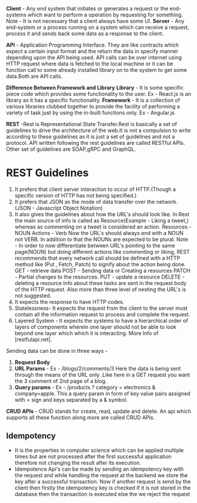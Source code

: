 **Client** - Any end system that initiates or generates a request or the end-systems which want to perform a operation by requesting for something.
Note - It is not necessary that a client always have some UI.
**Server** - Any end-system or a process running on a system which can receive a request, process it and sends back some data as a response to the client.

**API** - Application Programming Interface. They are like contracts which expect a certain input format and the return the data in specify manner depending upon the API being used. 
     API calls can be over internet using HTTP request where data is fetched to the local machine or it can be  function call to some already installed library on to the system to get some data.Both are API calls.

**Difference Between Framework and Library**
**Library** - It is some specific piece code which provides some functionality to the user. Ex - React.js is an library as it has a specific functionality.
**Framework** - It is a collection of various libraries clubbed together to provide the facility of performing a variety of task just by using the in-built functions only. Ex - Angular.js 

**REST** -Rest is Representational State Transfer.Rest is basically a set of guidelines to drive the architecture of the web.It is not a compulsion to write according to these guidelines as it is just a set of guidelines and not a protocol. API written following the rest guidelines are called RESTful APIs.
Other set of guidelines are SOAP,gRPC and GraphQL.

# REST Guidelines 

1. It prefers that client server interaction to occur of HTTP.(Though a specific version of HTTP has not being specified.)
2. It prefers that JSON as the mode of data transfer over the network.(JSON - Javascript Object Notation)
3. It also gives the guidelines about how the URL's should look like.
    In Rest the main source of info is called as Resource(Example - Liking a tweet,) whereas as commenting on a tweet is considered an action.
    Resources - NOUN
    Actions - Verb
    Now the URL's should always end with a NOUN not VERB.
    In addition to that the NOUNs are expected to be plural.
    Note - In order to now differentiate between URL's pointing to the same page(NOUN) but doing different actions like commenting or liking, REST recommends that every network call should be defined with a HTTP method like (Put , Fetch, Patch) to signify about the action being done.
    GET - retrieve data
    POST - Sending data or Creating a resources
    PATCH - Partial changes to the resources.
    PUT - update a resource
    DELETE - deleting a resource
    Info about these tasks are sent in the request body of the HTTP request.
    Also more than three level of nesting the URL's is not suggested.
4. It expects the response to have HTTP codes.
5. Statelessness- It expects the request from the client to the server must contain all the information request to process and complete the request.
6. Layered System - It expects the systems to have a hierarchical order of layers of components wherein one layer should not be able to look beyond one layer which which it is interacting.
More Info of [restfulapi.net].

Sending data can be done in three ways - 
1. **Request Body**
2. **URL Params** - Ex - /blogs/2/comments/3 Here the data is being sent through the means of the URL only .Like here in a GET request you want the 3 comment of 2nd page of a blog.
3. **Query params** - Ex - /products ? category = electronics & company=apple. This a query param in form of key value pairs assigned with = sign and keys separated by a & symbol.

**CRUD APIs** - CRUD stands for create, read, update and delete.
An api which supports all these function along more are called CRUD APIs.


## Idempotency

- It is the properties in computer science which can be applied multiple times but are not processed after the first successful application therefore not changing the result after its execution.
- Idempotence Api's can be made by sending an idempotency key with the request and while handling the request at the backend we store the key after a successful transaction. Now if another request is send by the client then firstly the idempotency key is checked if it is not stored in the database then the transaction is executed else the we reject the request


